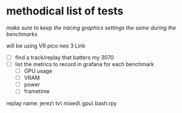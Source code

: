# methodical list of tests

*make sure to keep the iracing graphics settings the same during the benchmarks*

will be using VR pico neo 3 Link

- [ ] find a track/replay that batters my 3070
- [ ] list the metrics to record in grafana for each benchmark
  - [ ] GPU usage
  - [ ] VRAM
  - [ ] power
  - [ ] frametime

replay name: jerez\ tv\ mixed\ gpu\ bash.rpy
